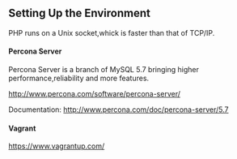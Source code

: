 ## Setting Up the Environment
PHP runs on a Unix socket,whick is faster than that of TCP/IP.   

#### Percona Server  
Percona Server is a branch of MySQL 5.7 bringing higher performance,reliability and more features.

http://www.percona.com/software/percona-server/

Documentation: http://www.percona.com/doc/percona-server/5.7

#### Vagrant

https://www.vagrantup.com/


